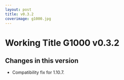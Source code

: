 ```yaml
---
layout: post
title: v0.3.2
coverimage: g1000.jpg
---
```

# Working Title G1000 v0.3.2
## Changes in this version

* Compatibility fix for 1.10.7.